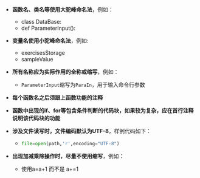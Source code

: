 - **函数名、类名等使用大驼峰命名法**，例如：  
  - class DataBase:  
  - def ParameterInput():

- **变量名使用小驼峰命名法**，例如:  
  - exercisesStorage  
  - sampleValue

- **所有名称应为实际作用的全称或缩写**，例如：  
  - `ParameterInput`缩写为`ParaIn`，用于输入命令行参数  

- **每个函数名之后须跟上函数功能的注释**
- **函数中出现的if、for等包含条件判断的代码块，如果较为复杂，应在首行注释说明该代码块的功能**
- **涉及文件读写时，文件编码默认为UTF-8**，样例代码如下：  
  - ```python
    file=open(path,'r',encoding="UTF-8")
    ```
- **出现加减乘除操作时，尽量不使用缩写**，例如：  
  - 使用a=a+1 而不是 a+=1
